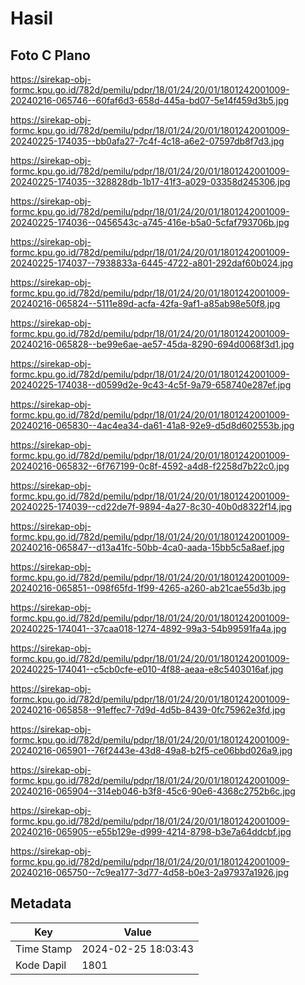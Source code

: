 # Hasil

## Foto C Plano

https://sirekap-obj-formc.kpu.go.id/782d/pemilu/pdpr/18/01/24/20/01/1801242001009-20240216-065746--60faf6d3-658d-445a-bd07-5e14f459d3b5.jpg

https://sirekap-obj-formc.kpu.go.id/782d/pemilu/pdpr/18/01/24/20/01/1801242001009-20240225-174035--bb0afa27-7c4f-4c18-a6e2-07597db8f7d3.jpg

https://sirekap-obj-formc.kpu.go.id/782d/pemilu/pdpr/18/01/24/20/01/1801242001009-20240225-174035--328828db-1b17-41f3-a029-03358d245306.jpg

https://sirekap-obj-formc.kpu.go.id/782d/pemilu/pdpr/18/01/24/20/01/1801242001009-20240225-174036--0456543c-a745-416e-b5a0-5cfaf793706b.jpg

https://sirekap-obj-formc.kpu.go.id/782d/pemilu/pdpr/18/01/24/20/01/1801242001009-20240225-174037--7938833a-6445-4722-a801-292daf60b024.jpg

https://sirekap-obj-formc.kpu.go.id/782d/pemilu/pdpr/18/01/24/20/01/1801242001009-20240216-065824--5111e89d-acfa-42fa-9af1-a85ab98e50f8.jpg

https://sirekap-obj-formc.kpu.go.id/782d/pemilu/pdpr/18/01/24/20/01/1801242001009-20240216-065828--be99e6ae-ae57-45da-8290-694d0068f3d1.jpg

https://sirekap-obj-formc.kpu.go.id/782d/pemilu/pdpr/18/01/24/20/01/1801242001009-20240225-174038--d0599d2e-9c43-4c5f-9a79-658740e287ef.jpg

https://sirekap-obj-formc.kpu.go.id/782d/pemilu/pdpr/18/01/24/20/01/1801242001009-20240216-065830--4ac4ea34-da61-41a8-92e9-d5d8d602553b.jpg

https://sirekap-obj-formc.kpu.go.id/782d/pemilu/pdpr/18/01/24/20/01/1801242001009-20240216-065832--6f767199-0c8f-4592-a4d8-f2258d7b22c0.jpg

https://sirekap-obj-formc.kpu.go.id/782d/pemilu/pdpr/18/01/24/20/01/1801242001009-20240225-174039--cd22de7f-9894-4a27-8c30-40b0d8322f14.jpg

https://sirekap-obj-formc.kpu.go.id/782d/pemilu/pdpr/18/01/24/20/01/1801242001009-20240216-065847--d13a41fc-50bb-4ca0-aada-15bb5c5a8aef.jpg

https://sirekap-obj-formc.kpu.go.id/782d/pemilu/pdpr/18/01/24/20/01/1801242001009-20240216-065851--098f65fd-1f99-4265-a260-ab21cae55d3b.jpg

https://sirekap-obj-formc.kpu.go.id/782d/pemilu/pdpr/18/01/24/20/01/1801242001009-20240225-174041--37caa018-1274-4892-99a3-54b99591fa4a.jpg

https://sirekap-obj-formc.kpu.go.id/782d/pemilu/pdpr/18/01/24/20/01/1801242001009-20240225-174041--c5cb0cfe-e010-4f88-aeaa-e8c5403016af.jpg

https://sirekap-obj-formc.kpu.go.id/782d/pemilu/pdpr/18/01/24/20/01/1801242001009-20240216-065858--91effec7-7d9d-4d5b-8439-0fc75962e3fd.jpg

https://sirekap-obj-formc.kpu.go.id/782d/pemilu/pdpr/18/01/24/20/01/1801242001009-20240216-065901--76f2443e-43d8-49a8-b2f5-ce06bbd026a9.jpg

https://sirekap-obj-formc.kpu.go.id/782d/pemilu/pdpr/18/01/24/20/01/1801242001009-20240216-065904--314eb046-b3f8-45c6-90e6-4368c2752b6c.jpg

https://sirekap-obj-formc.kpu.go.id/782d/pemilu/pdpr/18/01/24/20/01/1801242001009-20240216-065905--e55b129e-d999-4214-8798-b3e7a64ddcbf.jpg

https://sirekap-obj-formc.kpu.go.id/782d/pemilu/pdpr/18/01/24/20/01/1801242001009-20240216-065750--7c9ea177-3d77-4d58-b0e3-2a97937a1926.jpg


## Metadata

| Key        | Value               |
| ---------- | ------------------- |
| Time Stamp | 2024-02-25 18:03:43 |
| Kode Dapil | 1801                |



